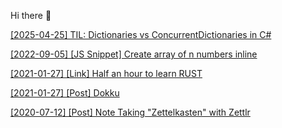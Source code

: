 Hi there 👋

[[2025-04-25] TIL: Dictionaries vs ConcurrentDictionaries in C#](TIL/2025-04-25-dictionaries-vs-concurrent-dictionaries-in-csharp)

[[2022-09-05] [JS Snippet] Create array of n numbers inline](TIL/2022-09-05-Inline%20create%20array%20of%20n%20numbers.md)

[[2021-01-27] [Link] Half an hour to learn RUST](https://fasterthanli.me/articles/a-half-hour-to-learn-rust)

[[2021-01-27] [Post] Dokku](TIL/dokku.md)

[[2020-07-12] [Post] Note Taking "Zettelkasten" with Zettlr](TIL/202007122020-note-taking-zettelkasten-with-zettlr.md)




